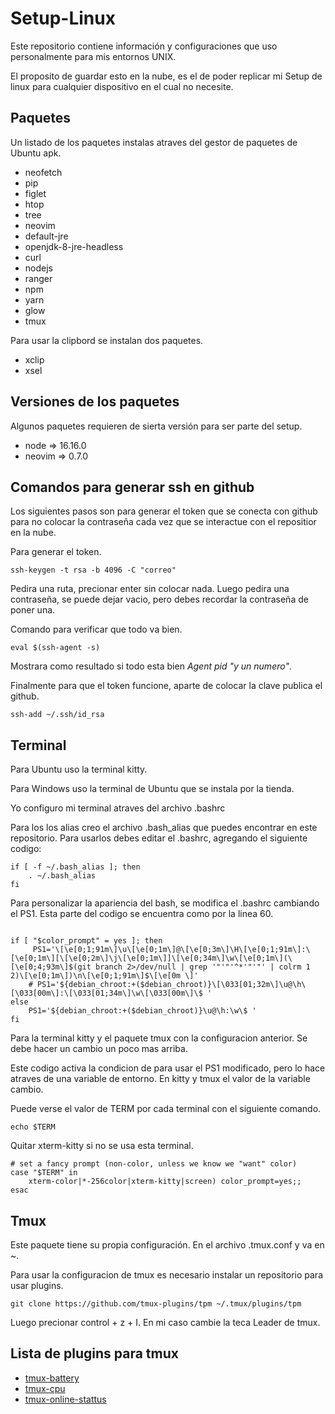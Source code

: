 # Setup-Linux
Este repositorio contiene información y configuraciones que uso personalmente para mis entornos UNIX.

El proposito de guardar esto en la nube, es el de poder replicar mi Setup de linux para cualquier
dispositivo en el cual no necesite.

## Paquetes
Un listado de los paquetes instalas atraves del gestor de paquetes de Ubuntu apk.
+ neofetch
+ pip
+ figlet
+ htop
+ tree
+ neovim
+ default-jre
+ openjdk-8-jre-headless
+ curl
+ nodejs
+ ranger
+ npm
+ yarn
+ glow
+ tmux

Para usar la clipbord se instalan dos paquetes.
+ xclip
+ xsel

## Versiones de los paquetes
Algunos paquetes requieren de sierta versión para ser parte del setup.
+ node => 16.16.0
+ neovim => 0.7.0

## Comandos para generar ssh en github
Los siguientes pasos son para generar el token que se conecta con github para no colocar
la contraseña cada vez que se interactue con el repositior en la nube.

Para generar el token.
~~~
ssh-keygen -t rsa -b 4096 -C "correo"
~~~
Pedira una ruta, precionar enter sin colocar nada.
Luego pedira una contraseña, se puede dejar vacio, pero debes recordar la contraseña de poner una.

Comando para verificar que todo va bien.
~~~
eval $(ssh-agent -s)
~~~
Mostrara como resultado si todo esta bien *Agent pid "y un numero"*.

Finalmente para que el token funcione, aparte de colocar la clave publica el github.
~~~
ssh-add ~/.ssh/id_rsa
~~~

## Terminal
Para Ubuntu uso la terminal kitty.

Para Windows uso la terminal de Ubuntu que se instala por la tienda.

Yo configuro mi terminal atraves del archivo .bashrc

Para los los alias creo el archivo .bash_alias que puedes encontrar en este repositorio.
Para usarlos debes editar el .bashrc, agregando el siguiente codigo:

~~~
if [ -f ~/.bash_alias ]; then
    . ~/.bash_alias
fi
~~~

Para personalizar la apariencia del bash, se modifica el .bashrc cambiando el PS1.
Esta parte del codigo se encuentra como por la linea 60.
~~~

if [ "$color_prompt" = yes ]; then
     PS1='\[\e[0;1;91m\]\u\[\e[0;1m\]@\[\e[0;3m\]\H\[\e[0;1;91m\]:\[\e[0;1m\][\[\e[0;2m\]\j\[\e[0;1m\]]\[\e[0;34m\]\w\[\e[0;1m\](\[\e[0;4;93m\]$(git branch 2>/dev/null | grep '"'"'^*'"'"' | colrm 1 2)\[\e[0;1m\])\n\[\e[0;1;91m\]$\[\e[0m \]'
    # PS1='${debian_chroot:+($debian_chroot)}\[\033[01;32m\]\u@\h\[\033[00m\]:\[\033[01;34m\]\w\[\033[00m\]\$ '
else
    PS1='${debian_chroot:+($debian_chroot)}\u@\h:\w\$ '
fi
~~~

Para la terminal kitty y el paquete tmux con la configuracion anterior.
Se debe hacer un cambio un poco mas arriba.


Este codigo activa la condicion de para usar el PS1 modificado, pero lo hace atraves de una
variable de entorno. En kitty y tmux el valor de la variable cambio.

Puede verse el valor de TERM por cada terminal con el siguiente comando.
~~~
echo $TERM
~~~

Quitar xterm-kitty si no se usa esta terminal.
~~~
# set a fancy prompt (non-color, unless we know we "want" color)
case "$TERM" in
    xterm-color|*-256color|xterm-kitty|screen) color_prompt=yes;;
esac
~~~
## Tmux
Este paquete tiene su propia configuración. En el archivo .tmux.conf y va en ~.

Para usar la configuracion de tmux es necesario instalar un repositorio para usar plugins.

~~~
git clone https://github.com/tmux-plugins/tpm ~/.tmux/plugins/tpm
~~~
Luego precionar control + z + I. En mi caso cambie la teca Leader de tmux.

Lista de plugins para tmux
--------------------------
+ [tmux-battery](https://github.com/tmux-plugins/tmux-battery)
+ [tmux-cpu](https://github.com/tmux-plugins/tmux-cpu)
+ [tmux-online-stattus](https://github.com/tmux-plugins/tmux-online-status)


